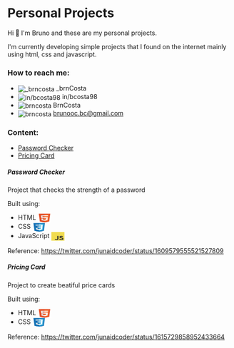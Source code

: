 # Personal Projects

Hi :wave: I'm Bruno and these are my personal projects.

I'm currently developing simple projects that I found on the internet mainly using html, css and javascript.

### How to reach me:
- <img align="center" src="https://raw.githubusercontent.com/rahuldkjain/github-profile-readme-generator/master/src/images/icons/Social/twitter.svg" alt="_brncosta" height="20" width="30" /> _brnCosta
- <img align="center" src="https://raw.githubusercontent.com/rahuldkjain/github-profile-readme-generator/master/src/images/icons/Social/linked-in-alt.svg" alt="in/bcosta98" height="20" width="30" /> in/bcosta98
- <img align="center" src="https://raw.githubusercontent.com/rahuldkjain/github-profile-readme-generator/master/src/images/icons/Social/leet-code.svg" alt="brncosta" height="20" width="30" /> BrnCosta
- <img align="center" src="https://raw.githubusercontent.com/gauravghongde/social-icons/master/SVG/Color/Gmail.svg" alt="brncosta" height="20" width="30" /> brunooc.bc@gmail.com

### Content:
- [Password Checker](#password-checker)
- [Pricing Card](#pricing-card)

##### Password Checker

Project that checks the strength of a password

Built using:

- HTML <img align="center" src="https://raw.githubusercontent.com/devicons/devicon/master/icons/html5/html5-original.svg" alt="html5" height="20" width="30" />
- CSS <img align="center" src="https://raw.githubusercontent.com/devicons/devicon/master/icons/css3/css3-original.svg" alt="html5" height="20" width="30" />
- JavaScript <img align="center" src="https://raw.githubusercontent.com/devicons/devicon/master/icons/javascript/javascript-original.svg" alt="html5" height="20" width="30" />

Reference:
https://twitter.com/junaidcoder/status/1609579555521527809

##### Pricing Card

Project to create beatiful price cards

Built using:

- HTML <img align="center" src="https://raw.githubusercontent.com/devicons/devicon/master/icons/html5/html5-original.svg" alt="html5" height="20" width="30" />
- CSS <img align="center" src="https://raw.githubusercontent.com/devicons/devicon/master/icons/css3/css3-original.svg" alt="html5" height="20" width="30" />

Reference:
https://twitter.com/junaidcoder/status/1615729858952433664
